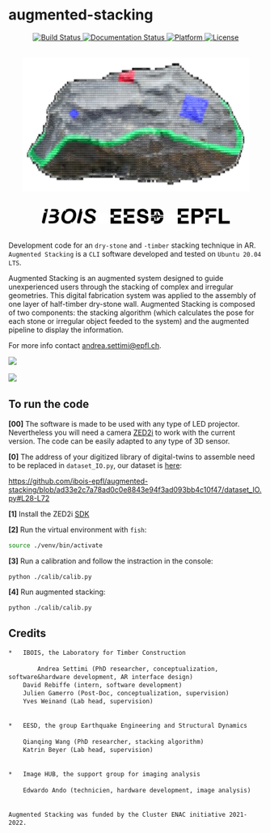 # augmented-stacking


<div align = "center">
    <a href = "https://github.com/ibois-epfl/augmented-stacking">
        <img src = "https://app.travis-ci.com/kzampog/cilantro.svg?branch=master" alt = "Build Status" />
    </a>
    <a href = "https://github.com/ibois-epfl/augmented-stacking">
        <img src = "https://img.shields.io/badge/documentation-preliminary-orange" alt = "Documentation Status" />
    </a>
    <a href = "https://github.com/ibois-epfl/augmented-stacking">
        <img src = "https://img.shields.io/badge/platform-linux--64-green--gray" alt = "Platform" />
    </a>
    <a href = "https://github.com/ibois-epfl/augmented-stacking">
        <img src = "https://img.shields.io/badge/license-MIT-green--gray" alt = "License" />
    </a>
</div>
<br/>


<p align="center">
    <img src="./logo/whitelogo.png" width="450">
</p>
<br/>

<div align = "center">
    <a>
        <img src = "./img/ibosiTraspBlack.png" height="30"/>
    </a>
    <a>
        <img src = "./img/50x50-00000000.png" height="20"/>
    </a>
    <a>
        <img src = "./img/eesd_logo_black.png" height="30"/>
    </a>
    <a>
        <img src = "./img/50x50-00000000.png" height="20"/>
    </a>
    <a>
        <img src = "./img/logoEPFLblack.png" height="30"/>
    </a>
</div>

<br />

Development code for an `dry-stone` and `-timber` stacking technique in AR. `Augmented Stacking` is a `CLI` software developed and tested on `Ubuntu 20.04 LTS`.

Augmented Stacking is an augmented system designed to guide unexperienced users through the stacking of complex and irregular geometries. This digital fabrication system was applied to the assembly of one layer of half-timber dry-stone wall. Augmented Stacking is composed of two components: the stacking algorithm (which calculates the pose for each stone or irregular object feeded to the system) and the augmented pipeline to display the information. 

For more info contact [andrea.settimi@epfl.ch](andrea.settimi@epfl.ch).

<p>
    <img src="./img/augmented_stones_finalShot_v1.png" width="600">
</p>

<p>
    <img src="./img/demo_placing_example_light.gif" width="600">
</p>

## To run the code

**[00]** The software is made to be used with any type of LED projector. Nevertheless you will need a camera [ZED2i](https://www.stereolabs.com/zed-2i/) to work with the current version. The code can be easily adapted to any type of 3D sensor. 

**[0]** The address of your digitized library of digital-twins to assemble need to be replaced in `dataset_IO.py`, our dataset is [here](https://github.com/ibois-epfl/augmented-stacking-dataset):

https://github.com/ibois-epfl/augmented-stacking/blob/ad33e2c7a78ad0c0e8843e94f3ad093bb4c10f47/dataset_IO.py#L28-L72

**[1]** Install the ZED2i [SDK](https://download.stereolabs.com/zedsdk/3.7/cu115/ubuntu20)

**[2]** Run the virtual environment with `fish`:
```bash
source ./venv/bin/activate
```

**[3]** Run a calibration and follow the instraction in the console:
```bash
python ./calib/calib.py
```

**[4]** Run augmented stacking:
```bash
python ./calib/calib.py
```

## Credits
```
*   IBOIS, the Laboratory for Timber Construction

        Andrea Settimi (PhD researcher, conceptualization, software&hardware development, AR interface design)
	David Rebiffe (intern, software development)
	Julien Gamerro (Post-Doc, conceptualization, supervision)
	Yves Weinand (Lab head, supervision)


*   EESD, the group Earthquake Engineering and Structural Dynamics

	Qianqing Wang (PhD researcher, stacking algorithm)
	Katrin Beyer (Lab head, supervision)


*   Image HUB, the support group for imaging analysis

	Edwardo Ando (technicien, hardware development, image analysis)


Augmented Stacking was funded by the Cluster ENAC initiative 2021-2022.
```



